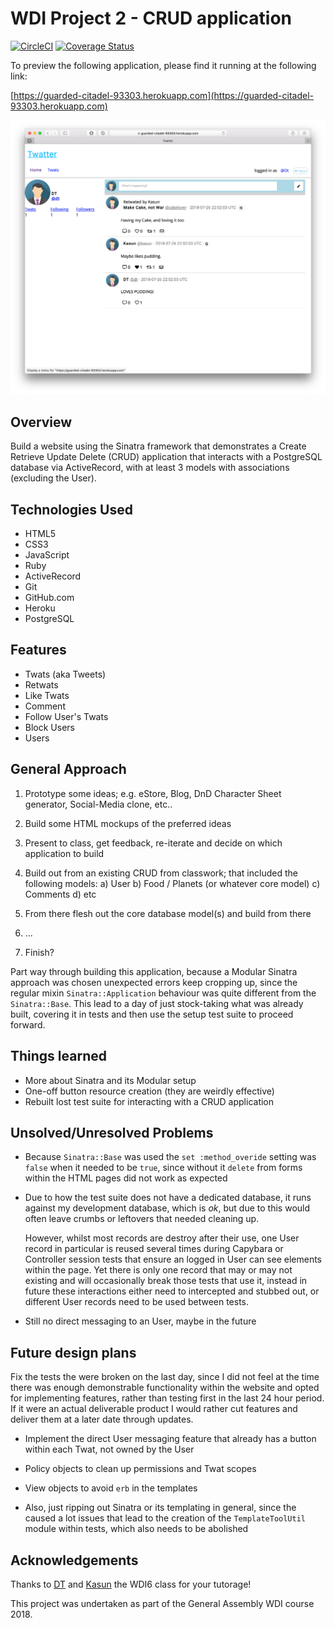 # WDI Project 2 - CRUD application

[![CircleCI](https://circleci.com/gh/Sonna/twatter-wdi-app-ruby.svg?style=svg)](https://circleci.com/gh/Sonna/twatter-wdi-app-ruby)
[![Coverage Status](https://coveralls.io/repos/github/Sonna/twatter-wdi-app-ruby/badge.svg?branch=master)](https://coveralls.io/github/Sonna/twatter-wdi-app-ruby?branch=master)

To preview the following application, please find it running at the following
link:

[https://guarded-citadel-93303.herokuapp.com](https://guarded-citadel-93303.herokuapp.com)

![A screenshot of the Twitter-clone website](example.png)

## Overview

Build a website using the Sinatra framework that demonstrates a Create Retrieve
Update Delete (CRUD) application that interacts with a PostgreSQL database via
ActiveRecord, with at least 3 models with associations (excluding the User).

## Technologies Used

- HTML5
- CSS3
- JavaScript
- Ruby
- ActiveRecord
- Git
- GitHub.com
- Heroku
- PostgreSQL

## Features

- Twats (aka Tweets)
- Retwats
- Like Twats
- Comment
- Follow User's Twats
- Block Users
- Users

## General Approach

 1. Prototype some ideas; e.g. eStore, Blog, DnD Character Sheet generator,
   Social-Media clone, etc..

 2. Build some HTML mockups of the preferred ideas

 3. Present to class, get feedback, re-iterate and decide on which application
    to build

 4. Build out from an existing CRUD from classwork; that included the following
    models:
   a) User
   b) Food / Planets (or whatever core model)
   c) Comments
   d) etc

 5. From there flesh out the core database model(s) and build from there

 6. ...
 7. Finish?

Part way through building this application, because a Modular Sinatra approach
was chosen unexpected errors keep cropping up, since the regular mixin
`Sinatra::Application` behaviour was quite different from the `Sinatra::Base`.
This lead to a day of just stock-taking what was already built, covering it in
tests and then use the setup test suite to proceed forward.

## Things learned

- More about Sinatra and its Modular setup
- One-off button resource creation (they are weirdly effective)
- Rebuilt lost test suite for interacting with a CRUD application

## Unsolved/Unresolved Problems

- Because `Sinatra::Base` was used the `set :method_overide` setting was `false`
  when it needed to be `true`, since without it `delete` from forms within the
  HTML pages did not work as expected

- Due to how the test suite does not have a dedicated database, it runs against
  my development database, which is _ok_, but due to this would often leave
  crumbs or leftovers that needed cleaning up.

  However, whilst most records are destroy after their use, one User record in
  particular is reused several times during Capybara or Controller session tests
  that ensure an logged in User can see elements within the page. Yet there is
  only one record that may or may not existing and will occasionally break those
  tests that use it, instead in future these interactions either need to
  intercepted and stubbed out, or different User records need to be used between
  tests.

- Still no direct messaging to an User, maybe in the future

## Future design plans

Fix the tests the were broken on the last day, since I did not feel at the time
there was enough demonstrable functionality within the website and opted for
implementing features, rather than testing first in the last 24 hour period. If
it were an actual deliverable product I would rather cut features and deliver
them at a later date through updates.

- Implement the direct User messaging feature that already has a button within
  each Twat, not owned by the User

- Policy objects to clean up permissions and Twat scopes

- View objects to avoid `erb` in the templates

- Also, just ripping out Sinatra or its templating in general, since the caused
  a lot issues that lead to the creation of the `TemplateToolUtil` module within
  tests, which also needs to be abolished

## Acknowledgements

Thanks to [DT](https://github.com/epoch) and
[Kasun](https://github.com/kasun-maldeni) the WDI6 class for your tutorage!

This project was undertaken as part of the General Assembly WDI course 2018.
